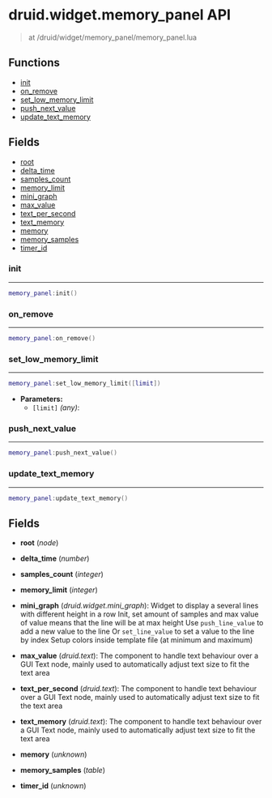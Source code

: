 # druid.widget.memory_panel API

> at /druid/widget/memory_panel/memory_panel.lua


## Functions
- [init](#init)
- [on_remove](#on_remove)
- [set_low_memory_limit](#set_low_memory_limit)
- [push_next_value](#push_next_value)
- [update_text_memory](#update_text_memory)


## Fields
- [root](#root)
- [delta_time](#delta_time)
- [samples_count](#samples_count)
- [memory_limit](#memory_limit)
- [mini_graph](#mini_graph)
- [max_value](#max_value)
- [text_per_second](#text_per_second)
- [text_memory](#text_memory)
- [memory](#memory)
- [memory_samples](#memory_samples)
- [timer_id](#timer_id)



### init

---
```lua
memory_panel:init()
```

### on_remove

---
```lua
memory_panel:on_remove()
```

### set_low_memory_limit

---
```lua
memory_panel:set_low_memory_limit([limit])
```

- **Parameters:**
	- `[limit]` *(any)*:

### push_next_value

---
```lua
memory_panel:push_next_value()
```

### update_text_memory

---
```lua
memory_panel:update_text_memory()
```


## Fields
<a name="root"></a>
- **root** (_node_)

<a name="delta_time"></a>
- **delta_time** (_number_)

<a name="samples_count"></a>
- **samples_count** (_integer_)

<a name="memory_limit"></a>
- **memory_limit** (_integer_)

<a name="mini_graph"></a>
- **mini_graph** (_druid.widget.mini_graph_): Widget to display a several lines with different height in a row
Init, set amount of samples and max value of value means that the line will be at max height
Use `push_line_value` to add a new value to the line
Or `set_line_value` to set a value to the line by index
Setup colors inside template file (at minimum and maximum)

<a name="max_value"></a>
- **max_value** (_druid.text_): The component to handle text behaviour over a GUI Text node, mainly used to automatically adjust text size to fit the text area

<a name="text_per_second"></a>
- **text_per_second** (_druid.text_): The component to handle text behaviour over a GUI Text node, mainly used to automatically adjust text size to fit the text area

<a name="text_memory"></a>
- **text_memory** (_druid.text_): The component to handle text behaviour over a GUI Text node, mainly used to automatically adjust text size to fit the text area

<a name="memory"></a>
- **memory** (_unknown_)

<a name="memory_samples"></a>
- **memory_samples** (_table_)

<a name="timer_id"></a>
- **timer_id** (_unknown_)

